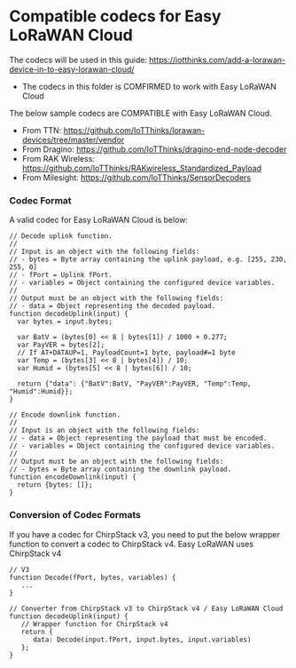 # Compatible codecs for Easy LoRaWAN Cloud
The codecs will be used in this guide: https://iotthinks.com/add-a-lorawan-device-in-to-easy-lorawan-cloud/
- The codecs in this folder is COMFIRMED to work with Easy LoRaWAN Cloud

The below sample codecs are COMPATIBLE with Easy LoRaWAN Cloud.
- From TTN: https://github.com/IoTThinks/lorawan-devices/tree/master/vendor
- From Dragino: https://github.com/IoTThinks/dragino-end-node-decoder
- From RAK Wireless: https://github.com/IoTThinks/RAKwireless_Standardized_Payload
- From Milesight: https://github.com/IoTThinks/SensorDecoders

### Codec Format
A valid codec for Easy LoRaWAN Cloud is below:
```
// Decode uplink function.
//
// Input is an object with the following fields:
// - bytes = Byte array containing the uplink payload, e.g. [255, 230, 255, 0]
// - fPort = Uplink fPort.
// - variables = Object containing the configured device variables.
//
// Output must be an object with the following fields:
// - data = Object representing the decoded payload.
function decodeUplink(input) {
  var bytes = input.bytes;
  
  var BatV = (bytes[0] << 8 | bytes[1]) / 1000 + 0.277;
  var PayVER = bytes[2];
  // If AT+DATAUP=1, PayloadCount=1 byte, payload#=1 byte
  var Temp = (bytes[3] << 8 | bytes[4]) / 10;
  var Humid = (bytes[5] << 8 | bytes[6]) / 10;
  
  return {"data": {"BatV":BatV, "PayVER":PayVER, "Temp":Temp, "Humid":Humid}};
}

// Encode downlink function.
//
// Input is an object with the following fields:
// - data = Object representing the payload that must be encoded.
// - variables = Object containing the configured device variables.
//
// Output must be an object with the following fields:
// - bytes = Byte array containing the downlink payload.
function encodeDownlink(input) {
  return {bytes: []};
}
```

### Conversion of Codec Formats
If you have a codec for ChirpStack v3, you need to put the below wrapper function to convert a codec to ChirpStack v4.
Easy LoRaWAN uses ChirpStack v4

```
// V3
function Decode(fPort, bytes, variables) {
   ...
}

// Converter from ChirpStack v3 to ChirpStack v4 / Easy LoRaWAN Cloud
function decodeUplink(input) {
   // Wrapper function for ChirpStack v4
   return {
      data: Decode(input.fPort, input.bytes, input.variables)
   };
}
```
